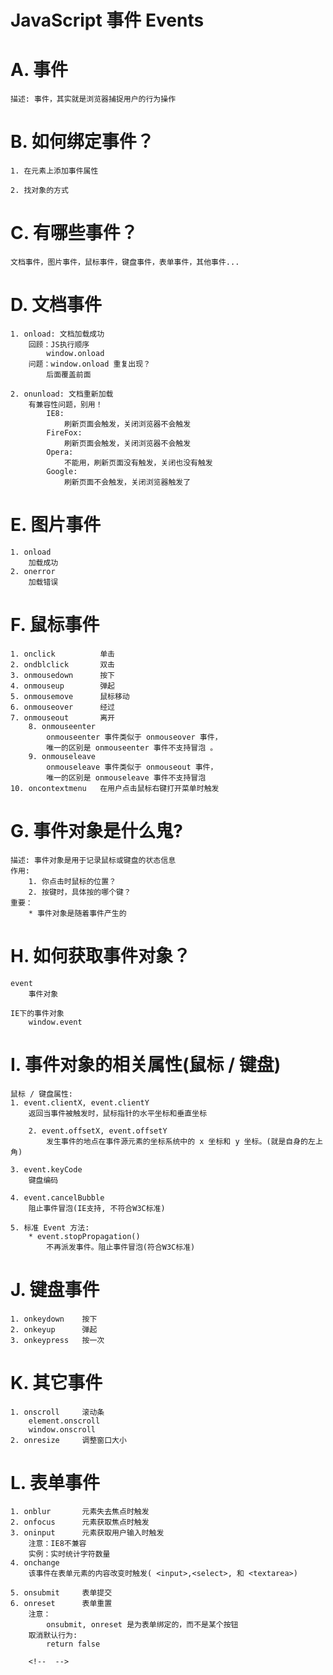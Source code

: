 # JavaScript 事件 Events

# A. 事件
	描述: 事件，其实就是浏览器捕捉用户的行为操作

# B. 如何绑定事件？
	1. 在元素上添加事件属性

	2. 找对象的方式

# C. 有哪些事件？
	文档事件，图片事件，鼠标事件，键盘事件，表单事件，其他事件...

# D. 文档事件
	1. onload: 文档加载成功
		回顾：JS执行顺序
			window.onload
		问题：window.onload 重复出现？
			后面覆盖前面

	2. onunload: 文档重新加载
		有兼容性问题，别用！
			IE8:    
				刷新页面会触发，关闭浏览器不会触发
			FireFox:
				刷新页面会触发，关闭浏览器不会触发
			Opera:
				不能用，刷新页面没有触发，关闭也没有触发
			Google:
				刷新页面不会触发，关闭浏览器触发了

# E. 图片事件
	1. onload
		加载成功
	2. onerror
		加载错误

# F. 鼠标事件
	1. onclick			单击
	2. ondblclick		双击
	3. onmousedown 		按下
	4. onmouseup 		弹起
	5. onmousemove 		鼠标移动
	6. onmouseover 		经过
	7. onmouseout 		离开
		8. onmouseenter 	
			onmouseenter 事件类似于 onmouseover 事件，
			唯一的区别是 onmouseenter 事件不支持冒泡 。
		9. onmouseleave
			onmouseleave 事件类似于 onmouseout 事件，
			唯一的区别是 onmouseleave 事件不支持冒泡
	10. oncontextmenu 	在用户点击鼠标右键打开菜单时触发

# G. 事件对象是什么鬼?
	描述: 事件对象是用于记录鼠标或键盘的状态信息
	作用:
		1. 你点击时鼠标的位置？
		2. 按键时，具体按的哪个键？
	重要：
		* 事件对象是随着事件产生的

# H. 如何获取事件对象？
	event
		事件对象

	IE下的事件对象
		window.event

# I. 事件对象的相关属性(鼠标 / 键盘)

	鼠标 / 键盘属性:
	1. event.clientX, event.clientY
		返回当事件被触发时，鼠标指针的水平坐标和垂直坐标

		2. event.offsetX, event.offsetY
        	发生事件的地点在事件源元素的坐标系统中的 x 坐标和 y 坐标。(就是自身的左上角)

	3. event.keyCode
		键盘编码

	4. event.cancelBubble
		阻止事件冒泡(IE支持, 不符合W3C标准)

	5. 标准 Event 方法:
		* event.stopPropagation() 	
			不再派发事件。阻止事件冒泡(符合W3C标准)

# J. 键盘事件
	1. onkeydown 	按下
	2. onkeyup 		弹起
	3. onkeypress 	按一次


# K. 其它事件
	1. onscroll 	滚动条
		element.onscroll
		window.onscroll
	2. onresize 	调整窗口大小

# L. 表单事件
	1. onblur 		元素失去焦点时触发
	2. onfocus 		元素获取焦点时触发
	3. oninput 		元素获取用户输入时触发
		注意：IE8不兼容
		实例：实时统计字符数量
	4. onchange
		该事件在表单元素的内容改变时触发( <input>,<select>, 和 <textarea>)

	5. onsubmit		表单提交
	6. onreset		表单重置
		注意：
			onsubmit, onreset 是为表单绑定的，而不是某个按钮
		取消默认行为:
			return false

		<!--  -->
